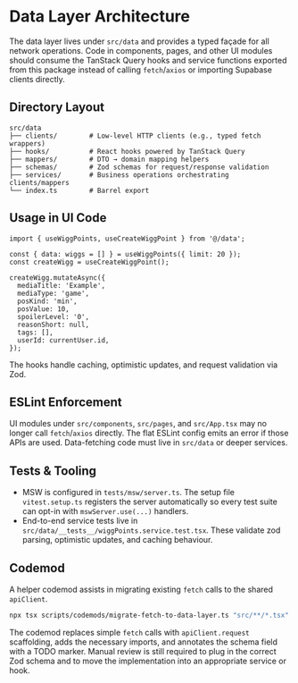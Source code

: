 # Data Layer Architecture

The data layer lives under `src/data` and provides a typed façade for all network
operations. Code in components, pages, and other UI modules should consume the
TanStack Query hooks and service functions exported from this package instead of
calling `fetch`/`axios` or importing Supabase clients directly.

## Directory Layout

```
src/data
├── clients/        # Low-level HTTP clients (e.g., typed fetch wrappers)
├── hooks/          # React hooks powered by TanStack Query
├── mappers/        # DTO → domain mapping helpers
├── schemas/        # Zod schemas for request/response validation
├── services/       # Business operations orchestrating clients/mappers
└── index.ts        # Barrel export
```

## Usage in UI Code

```tsx
import { useWiggPoints, useCreateWiggPoint } from '@/data';

const { data: wiggs = [] } = useWiggPoints({ limit: 20 });
const createWigg = useCreateWiggPoint();

createWigg.mutateAsync({
  mediaTitle: 'Example',
  mediaType: 'game',
  posKind: 'min',
  posValue: 10,
  spoilerLevel: '0',
  reasonShort: null,
  tags: [],
  userId: currentUser.id,
});
```

The hooks handle caching, optimistic updates, and request validation via Zod.

## ESLint Enforcement

UI modules under `src/components`, `src/pages`, and `src/App.tsx` may no longer
call `fetch`/`axios` directly. The flat ESLint config emits an error if those
APIs are used. Data-fetching code must live in `src/data` or deeper services.

## Tests & Tooling

- MSW is configured in `tests/msw/server.ts`. The setup file `vitest.setup.ts`
  registers the server automatically so every test suite can opt-in with
  `mswServer.use(...)` handlers.
- End-to-end service tests live in `src/data/__tests__/wiggPoints.service.test.tsx`.
  These validate zod parsing, optimistic updates, and caching behaviour.

## Codemod

A helper codemod assists in migrating existing `fetch` calls to the shared
`apiClient`.

```bash
npx tsx scripts/codemods/migrate-fetch-to-data-layer.ts "src/**/*.tsx"
```

The codemod replaces simple `fetch` calls with `apiClient.request` scaffolding,
adds the necessary imports, and annotates the schema field with a TODO marker.
Manual review is still required to plug in the correct Zod schema and to move
the implementation into an appropriate service or hook.
